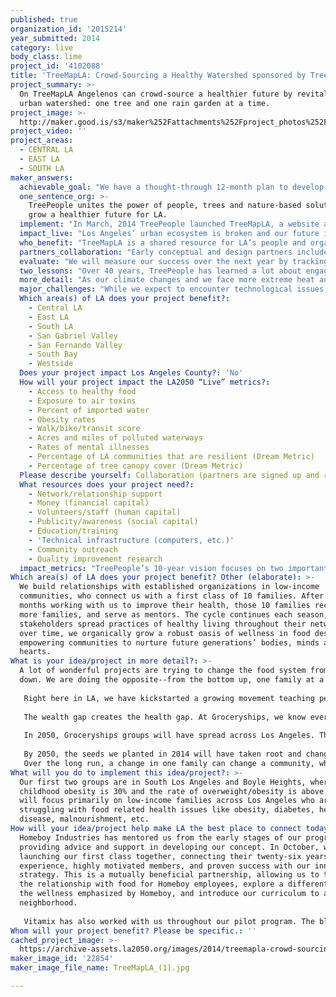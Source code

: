 ```yaml
---
published: true
organization_id: '2015214'
year_submitted: 2014
category: live
body_class: lime
project_id: '4102088'
title: 'TreeMapLA: Crowd-Sourcing a Healthy Watershed sponsored by TreePeople'
project_summary: >-
  On TreeMapLA Angelenos can crowd-source a healthier future by revitalizing our
  urban watershed: one tree and one rain garden at a time.
project_image: >-
  http://maker.good.is/s3/maker%252Fattachments%252Fproject_photos%252Fimages%252F22854%252Fdisplay%252FTreeMapLA_(1).jpg=c570x385
project_video: ''
project_areas:
  - CENTRAL LA
  - EAST LA
  - SOUTH LA
maker_answers:
  achievable_goal: "We have a thought-through 12-month plan to develop the technology and partners and programs so that TreeMapLA can begin to achieve its potential (actual dates depend on timing of funding):\r\n\r\nFirst Quarter\r\n●\tComplete additional elements:\r\n○\tEditing functionality on Watershed Feature Layer\r\n○\tCapacity to upload bulk inventories of trees to map\r\n○\tMobile application IOS and Andriod – tree mapping and stewardship\r\n●\tDevelop Best Practices for holding tree mapping events\r\n○\tStart training mapping leaders, looking to TreePeople’s 462 Volunteer Supervisors as first audience\r\n○\tBegin holding Tree ID clinics for map users and interested public\r\n●\tEducation and outreach:\r\n○\tTest STEAM curriculum with teachers\r\n○\tCreate LA-specific tree ID manual\r\n○\tSelect videographer for how-to videos\r\n○\tContinue to develop social media presence\r\n●\tResearch which municipalities have existing tree inventories\r\n●\tResearch Salesforce bridge developers\r\n●\tResearch Advisory Committee invitees\r\n \r\nSecond Quarter\r\n●\tComplete additional elements:\r\n○\tChangeable text – static pages / update content\r\n○\tSocial media enhancements – ease of use\r\n○\tObtain resource – Salesforce data bridge\r\n●\tEducation and outreach:\r\n○\tBegin incentive program for teachers who use curriculum\r\n○\tOutreach to 1-3 partners for tree inventories\r\n○\tScript and produce how-to videos\r\n○\tContinue to develop social media presence\r\n●\tDesign use of tree mapping in volunteer-based programs\r\n●\tHold Advisory Committee initial meeting\r\n\r\nThird Quarter\r\n●\tComplete additional elements:\r\n○\tDiscovery phase – Salesforce data bridge\r\n○\tUploading of 1-3 bulk tree inventories to map\r\n●\tEducation and outreach:\r\n○\tContinue testing of tree mapping for best practices in volunteer programs\r\n○\tOutreach to 1-3 partners for tree inventories\r\n○\tShare how-to videos on map and social media to get people using the map\r\n●\tAdvisory Committee meeting follow up\r\n \r\nFourth Quarter\r\n●\tComplete additional elements:\r\n○\tImplementation phase – Salesforce data bridge\r\n○\tUploading of 1-3 bulk tree inventories to map\r\n●\tEducation and outreach:\r\n○\tInclusion of tree mapping in all volunteer-based programs\r\n○\tDrive Angelenos to tree mapping events via social and traditional media\r\n○\tShare tree mapping best practices with partners and public\r\n○\tContinue building social media presence\r\n●\tAdvisory Committee meeting follow up\r\n"
  one_sentence_org: >-
    TreePeople unites the power of people, trees and nature-based solutions to
    grow a healthier future for LA.
  implement: "In March, 2014 TreePeople launched TreeMapLA, a website and mobile app enabling communities to improve the environmental health of Los Angeles. Over the next year we plan to Populate, Innovate, and Communicate the map to crowd-source a greener LA.\r\n\r\nPopulate\r\nTreeMapLA calculates eco-benefits (carbon dioxide captured, water saved, etc.) and monetary benefits for each tree and rainwater feature mapped. The more populated the map, the greater the calculated benefits, further motivating community action to increase canopy coverage and local water supplies. Over the next year we will:\r\n\r\n●\tActivate our 10,000-strong volunteer base to participate in mapping events\r\n●\tTrain volunteer leaders – TreePeople’s and those of our partners - to lead their own mapping events\r\n●\tProvide teachers with a STEAM-based curriculum to lead their students in tree mapping activities\r\n●\tSeek municipal agencies and non-profit organizations with tree inventories to upload\r\n●\tBroadly invite partners who can utilize tree mapping and activate their constituents \r\n\r\nInnovate\r\nInspired by the open source ethos of the OpenTreeMap platform upon which TreeMapLA is based, we intend to find and include features that will allow TreeMapLA to be the most efficient and user-friendly tool we can build, knowing our work will benefit all OTM users. Over the next year we are planning:\r\n\r\n●\tAddition of Alerts & Actions enabling stewardship to mobile app\r\n●\tIncreased social media connections\r\n●\tBulk data upload, to upload tree inventories from municipalities and partners\r\n●\tContent editing functionality, to keep the map timely and relevant \r\n●\tA bridge between TreeMapLA and our database, Salesforce, allowing us to better communicate with TreeMapLA users, provide more specific educational and action opportunities, and facilitate ongoing stewardship, e.g. allowing us to send an email that says, “We see you planted a tree a month ago. Have you watered it?” along with specific resources. \r\n\r\nCommunicate\r\nWith teachers: To fulfill TreeMapLA’s educational potential, TreePeople has created curriculum for teachers, and will provide professional development training to use it. We’d like to provide free field trips to teachers who get the most students involved with TreeMapLA.\r\n\r\nWith the community: Through social media, additional videos, tree ID and mapping events, and engaging partners and their constituents, we will be communicating about TreeMapLA to many audiences throughout LA. \r\n"
  impact_live: "Los Angeles’ urban ecosystem is broken and our future is at risk. Angelenos are in need of a healthier and more climate-resilient city – one with sufficient tree canopy to protect our neighborhoods, and more locally-sourced water. We urgently need our urban environment to protect us from extreme heat waves, droughts and floods, and related health and economic problems happening now -- and forecast to intensify in our future.\r\n\r\nTrees capture, filter and store rainwater, save energy, significantly cool surrounding areas, and absorb carbon dioxide and airborne pollutants. Some areas of LA have canopy coverage at nearly 40%, while others are only in the single digits. This geographic disparity corresponds with socio-economic and chronic health issues, leaving many of our most vulnerable residents even more at risk in years to come.\r\n\r\nThe City of LA currently imports nearly 90% of  its water from remote and increasingly contested sources. Meanwhile, every time it rains an inch in the city, 3.8 billion gallons run into  the ocean.  The city “throws away” an estimated $400 million worth of rainwater every year. This pollutes our ocean, leading to beach closures, sickness, and costly fines, and damages marine life.\r\n\r\nTreeMapLA shows the community specific eco-benefits of each tree and watershed feature, and the urban watershed as a whole. Each benefit is directly, or indirectly, related to the health of our city:\r\n\r\n●\tEnergy conserved (reducing  energy-related carbon and particulate pollution due to cooling temperatures)\r\n●\tStormwater filtered (adding to cleaner local water supply)\r\n●\tAir quality improved (reducing respiratory disease)\r\n●\tCarbon dioxide removed and stored-to-date (reducing climate change)\r\n●\tStormwater runoff reduced (reducing pollution and toxicity)\r\n●\tWater conserved (increasing water supply).\r\n\r\nToo often, because the environmental issues facing people seem so overwhelming, they feel powerless and paralyzed, unable to believe they can make any meaningful change. Research and our own experience tell us that when people see the difference they make, they are motivated to do more. We know that once people begin to notice and learn about trees, they never see the city the same way again. Noticing and learning are the first steps towards valuing. Living in a way that values, promotes and protects nature even in the most urbanized areas of LA improves our health -- now and in the future.\r\n"
  who_benefit: "TreeMapLA is a shared resource for LA’s people and organizations to co-create, revitalize, and steward a healthy urban forest watershed. By bringing people together with a shared vision for growing a more sustainable LA -- and a way of measuring their actions -- this collaborative tool can help all residents improve their communities, their health, and their well-being.\r\n\r\nTreePeople is reaching out to specific audiences to take a leading role.  These include:\r\n\r\n1. Teachers and students. Using our 4 decades of experience developing environmental education, TreePeople’s TreeMapLA curriculum teaches all 5 “STEAM” areas--Science, Technology, Engineering, Arts and Mathematics--as students analyze canopy coverage and water needs of their school, map existing trees, identify species, understand  eco-benefits, and use alerts to identify trees needing care.  Rainwater harvesting projects can be identified and implemented, later using water saved to care for the trees schools have planted. \r\n\r\n2. Partner organizations and their audiences. TreePeople is actively seeking partners to use TreeMapLA to advance their own goals. We are developing a set of best practices, promotional and outreach materials, and tips and tools that other organizations can adopt and make their own. \r\n\r\n3. Those who can restore a functioning ecosystem (all of us).  With spiraling costs to fix our broken ecosystem, and diminishing financial resources to do so, government agencies alone cannot plant or care for all the trees needed to achieve an ample urban tree canopy, nor can they provide a sustainable local water supply through traditional methods. For LA to be healthy and viable in the future, all of us need to become active managers of the urban watershed and ecosystem, taking personal responsibility for the trees in our lives and our city, and the rainwater that falls on our properties.\r\n\r\n4. A movement of active tree stewards and rainwater harvesters. As TreeMapLA is further developed and collaborators join, it’s an ideal platform for building a movement -- where those who are taking action can learn from and help others, where agencies can track water, energy and pollution savings and provide incentives, where neighborhoods, schools and cities can define their portion of the urban watershed and set goals and programs to improve them.\r\n"
  partners_collaboration: "Early conceptual and design partners include LA City Recreation & Parks, LA City Urban Forestry Division and City Plants (formerly Million Trees LA). All provided invaluable insight into the need for collaborators to 1) feel a sense of ownership, 2) use the map to help achieve their own strategic goals, and 3) find ways for TreeMapLA to fit into their current programs.\r\n\r\nPartners currently providing direction on community and user engagement include Industrial District Green, a Downtown LA group increasing the livability of Skid Row and the Arts District by planting trees, UC Riverside, and the Earthwatch Institute, which engages people worldwide in scientific research. \r\n\r\nIDG has been instrumental in helping to beta test TreeMapLA. Since the map launched, IDG has been partnering to map all the trees and empty tree wells in their area to create a master tree plan to plant the empty wells, determine where new trees can be placed, and better provide maintenance.  What’s exciting about this partnership is its replicability in creating neighborhood-level master tree plans and tackling low-canopy areas.\r\n\r\nOur newest partnership is with Earthwatch Institute, an international non-profit, UC Riverside researchers, and several local non-profits to use TreeMapLA for ground-truthing that compares actual tree data to visual data collected by NASA flights to determine water use and growth rates of different species in different locations within the LA area. The goal is to predict which trees might be more sustainable as the climate in Southern California grows hotter and drier. To participate in a Citizen Science project that could literally change the urban forestry landscape in Los Angeles is incredible, and TreePeople sees this as only the first of many such projects, partnering with local non-profits and universities to collect and share usable scientific data through TreeMapLA.\r\n\r\nIn the next year we’ll form a TreeMapLA Advisory Committee, and have identified urban forestry and related organizations to invite. We hope to bring in diverse ideas and ownership to make this the most valuable tool possible for our entire region.\r\n\r\nOur most important and long-term partnership, however, is with the people of LA. Our 40 year history has been one of partnering with people from all walks of life to educate, empower and motivate them to heal our environment.  TreeMapLA makes it easier for all of us to join together and share knowledge to make our city more sustainable.  \r\n"
  evaluate: "We will measure our success over the next year by tracking several metrics which will give us a snapshot of how Angelenos are engaging with TreeMapLA:\r\n\r\n●\tNumber of TreeMapLA Users: 2,800. Achieved by developing tree mapping volunteers at TreePeople (goal: 1,000), through social media and partner organizations, enhanced by how-videos and sharing best practices (goal: 1,500), through teachers and students using STEAM curriculum (goal: 300). \r\n●\tNumber of Trees Mapped: 250,000. Achieved by importing existing inventories, involving partners and holding tree ID and mapping events. All supported by the development of the advisory council and outreach to public and nonprofit partners across LA, and further supported by building a bridge to the Salesforce database to facilitate further engagement with map users so each user continues to map trees.\r\n●\tNumber of Watershed Solutions Mapped: 1,000. Achieved by awareness campaign through social media, how-to video, and building out programming and incentives with agencies and partners, as well as Salesforce bridge.\r\n●\tUse of Stewardship Features: 2,000 Alerts and Actions. Achieved by enhancing the mobile app to include this layer, additional how-to video, collaboration with partners, and Salesforce bridge to enable follow up communications that lead to continued engagement and action.\r\n\r\nIn the spirit of healthy competition, and with a nod to their assistance during our development process, TreePeople is setting our tree mapping goals to catch up to our California forebears:\r\n\r\n●\tUrban Forest Map: 88,388 trees mapped to date (San Francisco - est. 2010)\r\n●\tGreenprint Maps: 198,703 trees mapped to date (Sacramento - est. 2011)\r\n●\tSan Diego Tree Map: 341,083 trees mapped to date (San Diego - est. 2012)\r\n"
  two_lessons: "Over 40 years, TreePeople has learned a lot about engaging the community for a healthier urban environment. We created the Citizen Forestry model, which became a grassroots movement spreading to cities across the country and globe. We’ve helped lead the internationally recognized Sun Valley Watershed Project that demonstrates the feasibility of a nature-inspired approach treating the city as a living ecosystem to prevent flooding and create a sustainable, clean local water supply. Our tree planting and care events across LA and in the local mountains have involved more than 2 million people, and we work as a facilitator with some of the largest government agencies in our region to better manage the urban ecosystem.\r\n\r\nBased on all our experience, two lessons informing the TreeMapLA project are:\r\n\r\n1.  To achieve a tipping point in shifting LA towards sustainability requires work at both the grassroots and the government agency levels, and this work needs to be coordinated and synergistic. To achieve ample canopy cover and local water, Angelenos need to make changes at the lifestyle level -- valuing nature in the city, changing their landscapes, caring for trees and harvesting rainwater. These are actions which government cannot easily mandate. However, agencies can use their budgets to incentivize residents to take these actions, such as give rebates and credits. What has been needed is a shared measurement and feedback tool so that residents can take demonstrable action, and agencies can track savings and benefits. As these increase, so can a positive cycle of investment and action.\r\n\r\n2. All our tree planting will be for naught if there is no stewardship. Here’s the basic lesson. Trees in the city do not live without people to care for them. The average lifespan of an urban tree is only 7 years. We cannot achieve the life-supporting, potentially life-saving, ample tree canopy we need in Greater LA without activating people to become urban forest stewards. TreeMapLA provides a powerful tool to motivate and guide potentially millions of people to care for the trees around them.\r\n"
  more_detail: "As our climate changes and we face more extreme heat and drought, LA’s livability depends on:\r\n\r\nAn equitable and ample tree cover. The US Forest Service recommends at least 25% canopy cover for LA. Many areas in L.A. have canopy as little as 6%.\r\n\r\nA secure, sustainable, and clean local water supply. The City of LA relies on costly, diminishing imported water for nearly 90% of its supply, while paying millions to clean up stormwater pollution from wasted rainfall.\r\n\r\nTreeMapLA.org  is an innovative new  technology sponsored by TreePeople that enables Angelenos to crowd-source the revitalization and stewardship of our urban watershed. Through TreeMapLA, Angelenos can grow a healthier, safer, cooler city with ample trees and clean local water."
  major_challenges: "While we expect to encounter technological issues, we plan to turn them into opportunities.\r\n\r\nOne issue that we have learned to deal with is that it often takes longer than expected to develop a good idea into a usable functionality.  While we have been waiting for the ability to enhance the content and interface on TreeMapLA, we have been utilizing our social media to tackle everything from tree identification to drought awareness to teaching followers how to use the different functionalities on the map.  This, in turn, has made the TreeMapLA Facebook page and Twitter feed a more general resource for tree knowledge, increasing our followers.\r\n\r\nThe one big elephant in the room whenever we talk about using technology to help increase tree canopy in LA is that in many of the lowest canopy areas of the city, community members don’t necessarily have the technology to facilitate using the TreeMapLA app, which is supposed to make the process “easier.”  In this case, we’ve developed a Manual Mapping Sheet, which allows users to collect large amounts of tree data with pen and paper and input into the TreeMapLA website later.\r\n\r\nA big impediment to many people using TreeMapLA is Tree ID. But, as the species is needed to determine the eco benefits, it is highly important that we get that data.  There is a technological solution, in the Urban Tree Key that the website and mobile app link to, but sometimes the better solution is a low-tech one, so we are in the process of creating a “Common Trees of LA” cheat sheet to help TreeMapLA users figure out what trees they’re looking at, and we are planning Tree ID events along with mapping events for TreePeople volunteers and our partners.\r\n\r\nOne of the major barriers to getting Watershed Solutions on the map is educating the public on Rainwater Harvesting and why it is a feasible solution for Los Angeles.  We are hoping that our work will be self-perpetuating, with the appearance of more Watershed Solutions on the map leading to better visibility and understanding for the general public, more involvement by water agencies, and a more widespread desire for implementing those solutions.\r\n\r\nIn all of these cases, TreePeople has learned to be agile and to try to find the opportunity behind the challenge, which not only solves the problem, but makes the tool and the process more efficient in the future.\r\n"
  Which area(s) of LA does your project benefit?:
    - Central LA
    - East LA
    - South LA
    - San Gabriel Valley
    - San Fernando Valley
    - South Bay
    - Westside
  Does your project impact Los Angeles County?: 'No'
  How will your project impact the LA2050 “Live” metrics?:
    - Access to healthy food
    - Exposure to air toxins
    - Percent of imported water
    - Obesity rates
    - Walk/bike/transit score
    - Acres and miles of polluted waterways
    - Rates of mental illnesses
    - Percentage of LA communities that are resilient (Dream Metric)
    - Percentage of tree canopy cover (Dream Metric)
  Please describe yourself: Collaboration (partners are signed up and ready to hit the ground running!)
  What resources does your project need?:
    - Network/relationship support
    - Money (financial capital)
    - Volunteers/staff (human capital)
    - Publicity/awareness (social capital)
    - Education/training
    - 'Technical infrastructure (computers, etc.)'
    - Community outreach
    - Quality improvement research
  impact_metrics: "TreePeople’s 10-year vision focuses on two important goals for LA’s future viability:\r\n\r\n1. A minimum 25% of tree canopy cover across the region to protect people against extreme heat, severe weather, and negative health impacts;\r\n2.  A minimum 50% of affordable, locally-sourced water supply to provide security against droughts, pollution and flooding, and other threats.\r\n\r\nAchieving these goals impacts the LA2050 LIVE metrics in numerous ways.\r\n\r\nTreeMapLA empowers Angelenos to advocate for trees and their multiple benefits, identify where trees are lacking, and care for existing trees so they can grow to healthy maturity. \r\n\r\nGrowing an ample, equitable tree canopy cover:\r\n\r\n●\tIncreases walking and biking, thereby reducing obesity. Trees reduce the urban heat island effect, reducing air temperatures by as much as 10 degrees. The areas of our city with the lowest tree canopy are the least conducive to outdoor activity and correlate with the the greatest incidences of diabetes, obesity, asthma and cancer.\r\n\r\n●\tProtects people against air toxins. Trees absorb air pollutants linked to respiratory ailments.  One mature shade tree can produce enough oxygen for a family of 4 for a year. Neighborhoods with less tree canopy are disproportionately affected by air pollution and related ailments.\r\n\r\n●\tIncreases access to healthy food. A mature fruit tree can yield up to 40 pounds of fruit each year.  Knowing where LA’s public and communal fruit trees are will increase access to fresh fruit and hopefully increase the efficiency of fruit gleaning organizations.\r\n\r\n●\tImproves mental health. Studies show that green space decreases ADHD in children and increases a sense of calm and well-being in all age groups. \r\n\r\nTreeMapLA enables Angelenos to realize the benefits of harvesting rainwater to create an ample, clean, sustainable local water supply:\r\n\r\n●\tIncreasing community resilience, reducing our unsustainable reliance on LA’s vulnerable imported water sources and creating a decentralized supply that is safer in the event of earthquakes, fires and other disasters.\r\n\r\n●\tReducing polluted waterways by capturing the rain instead of allowing it to run off paved surfaces, collecting trash and pollutants as it rushes to our bays and ocean.\r\n"
Which area(s) of LA does your project benefit? Other (elaborate): >-
  We build relationships with established organizations in low-income
  communities, who connect us with a first class of 10 families. After six
  months working with us to improve their health, those 10 families recruit 10
  more families, and serve as mentors. The cycle continues each season, as
  stakeholders spread practices of healthy living throughout their networks. So,
  over time, we organically grow a robust oasis of wellness in food deserts,
  empowering communities to nurture future generations’ bodies, minds and
  hearts.
What is your idea/project in more detail?: >-
  A lot of wonderful projects are trying to change the food system from the top
  down. We are doing the opposite--from the bottom up, one family at a time. 
   
   Right here in LA, we have kickstarted a growing movement teaching people how to take care of their bodies in the present food system. Groceryships is offering not a technical solution, but an adaptive one, helping people achieve vibrant health despite their current circumstances. We focus on the here and now, spreading a solution that equips people with the knowledge, tools, and support to make permanent lifestyle changes. 
   
   The wealth gap creates the health gap. At Groceryships, we know every person's health is equally important, but the world seems to disagree. So we've structured our program and organization to help close both gaps. We focus on bringing all the resources available to higher income neighborhoods to lower income families. We fund this partially by donations, but also by bringing our innovative curriculum and program structure to corporations, through our for-profit Corporate Wellness program. 
   
   In 2050, Groceryships groups will have spread across Los Angeles. The tech companies in Silicon Beach will be getting healthy through our corporate wellness program, while at the same time financing groups in Compton and Inglewood. The finance companies in Pasadena and the South Bay will be getting healthy while financing Groceryships groups in Boyle Heights. 
   
   By 2050, the seeds we planted in 2014 will have taken root and changed the landscape from a desert to a rainforest, where generations of families have adopted healthy ways of eating, moving, and communicating. The Framingham study made clear the power of social networks. Changing a single families health can have profound influence not just on future generations of that family, but on everyone they come in contact with, and who those people come in contact with. 
   Over the long run, a change in one family can change a community, which can change a city.
What will you do to implement this idea/project?: >-
  Our first two groups are in South Los Angeles and Boyle Heights, where
  childhood obesity is 30% and the rate of overweight/obesity is above 70%. We
  will focus primarily on low-income families across Los Angeles who are
  struggling with food related health issues like obesity, diabetes, heart
  disease, malnourishment, etc.
How will your idea/project help make LA the best place to connect today? In LA2050?: >-
  Homeboy Industries has mentored us from the early stages of our program,
  providing advice and support in developing our concept. In October, we are
  launching our first class together, connecting their twenty-six years of
  experience, highly motivated members, and proven success with our innovative
  strategy. This is a mutually beneficial partnership, allowing us to transform
  the relationship with food for Homeboy employees, explore a different facet of
  the wellness emphasized by Homeboy, and introduce our curriculum to a new
  neighborhood.
   
   Vitamix has also worked with us throughout our pilot program. The blenders they donate make it easier for families to increase fruit and vegetable consumption, so much so that kids of our families are holding “smoothie parties.”
Whom will your project benefit? Please be specific.: ''
cached_project_image: >-
  https://archive-assets.la2050.org/images/2014/treemapla-crowd-sourcing-a-healthy-watershed-sponsored-by-treepeople/maker.good.is/s3/maker%252Fattachments%252Fproject_photos%252Fimages%252F22854%252Fdisplay%252FTreeMapLA_(1).jpg=c570x385.jpg
maker_image_id: '22854'
maker_image_file_name: TreeMapLA_(1).jpg

---
```

